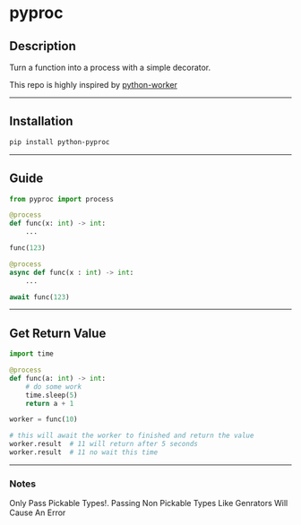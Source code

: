 # pyproc

## Description
Turn a function into a process with a simple decorator.

This repo is highly inspired by [python-worker](https://github.com/Danangjoyoo/python-worker)

---

## Installation
```bash
pip install python-pyproc
```

---
## Guide
```python
from pyproc import process

@process
def func(x: int) -> int:
    ...

func(123)

@process
async def func(x : int) -> int:
    ...

await func(123)
```

---
## Get Return Value

```python
import time

@process
def func(a: int) -> int:
    # do some work
    time.sleep(5)
    return a + 1

worker = func(10)

# this will await the worker to finished and return the value
worker.result  # 11 will return after 5 seconds
worker.result  # 11 no wait this time
```
---
### Notes
  Only Pass Pickable Types!. Passing Non Pickable Types Like Genrators Will Cause An Error
